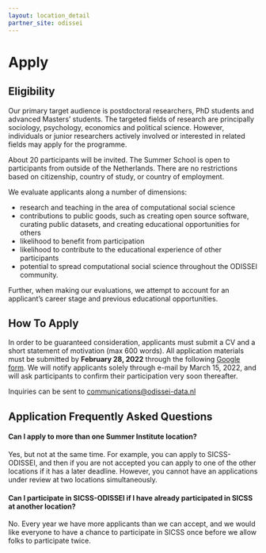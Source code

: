 ```yaml
---
layout: location_detail
partner_site: odissei
---
```


# Apply

## Eligibility

Our primary target audience is postdoctoral researchers, PhD students and advanced Masters’ students. The targeted fields of research are principally sociology, psychology, economics and political science. However,  individuals or junior researchers actively involved or interested in related fields may apply for the programme. 

About 20 participants will be invited. The Summer School is open to participants from outside of the Netherlands. There are no restrictions based on citizenship, country of study, or country of employment.

We evaluate applicants along a number of dimensions: 
- research and teaching in the area of computational social science 
- contributions to public goods, such as creating open source software, curating public datasets, and creating educational opportunities for others 
- likelihood to benefit from participation 
- likelihood to contribute to the educational experience of other participants 
- potential to spread computational social science throughout the ODISSEI community.
 
Further, when making our evaluations, we attempt to account for an applicant’s career stage and previous educational opportunities.

## How To Apply

In order to be guaranteed consideration, applicants must submit a CV and a short statement of motivation (max 600 words).  All application materials must be submitted by **February 28, 2022** through the following [Google form](https://docs.google.com/forms/d/e/1FAIpQLSdhgsPpHFDcSWItj8RH54SbhUbCc4dXStzc-wxNh2zWvguF9Q/viewform). We will notify applicants solely through e-mail by March 15, 2022, and will ask participants to confirm their participation very soon thereafter.

Inquiries can be sent to communications@odissei-data.nl

## Application Frequently Asked Questions

#### Can I apply to more than one Summer Institute location?

Yes, but not at the same time. For example, you can apply to SICSS-ODISSEI, and then if you are not accepted you can apply to one of the other locations if it has a later deadline. However, you cannot have an applications under review at two locations simultaneously.

#### Can I participate in SICSS-ODISSEI if I have already participated in SICSS at another location?

No. Every year we have more applicants than we can accept, and we would like everyone to have a chance to participate in SICSS once before we allow folks to participate twice.
